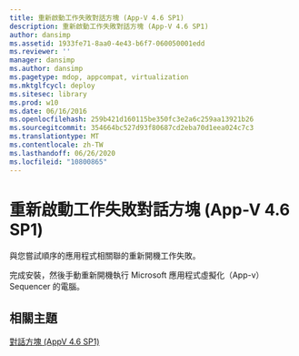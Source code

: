 ```yaml
---
title: 重新啟動工作失敗對話方塊 (App-V 4.6 SP1)
description: 重新啟動工作失敗對話方塊 (App-V 4.6 SP1)
author: dansimp
ms.assetid: 1933fe71-8aa0-4e43-b6f7-060050001edd
ms.reviewer: ''
manager: dansimp
ms.author: dansimp
ms.pagetype: mdop, appcompat, virtualization
ms.mktglfcycl: deploy
ms.sitesec: library
ms.prod: w10
ms.date: 06/16/2016
ms.openlocfilehash: 259b421d160115be350fc3e2a6c259aa13921b26
ms.sourcegitcommit: 354664bc527d93f80687cd2eba70d1eea024c7c3
ms.translationtype: MT
ms.contentlocale: zh-TW
ms.lasthandoff: 06/26/2020
ms.locfileid: "10800865"
---
```

# 重新啟動工作失敗對話方塊 (App-V 4.6 SP1)


與您嘗試順序的應用程式相關聯的重新開機工作失敗。

完成安裝，然後手動重新開機執行 Microsoft 應用程式虛擬化（App-v） Sequencer 的電腦。

## 相關主題


[對話方塊 (AppV 4.6 SP1)](dialog-boxes--appv-46-sp1-.md)

 

 





